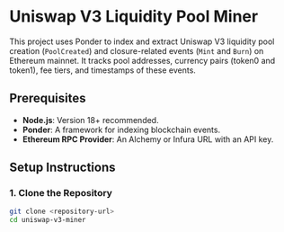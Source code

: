 # Uniswap V3 Liquidity Pool Miner

This project uses Ponder to index and extract Uniswap V3 liquidity pool creation (`PoolCreated`) and closure-related events (`Mint` and `Burn`) on Ethereum mainnet. It tracks pool addresses, currency pairs (token0 and token1), fee tiers, and timestamps of these events.

## Prerequisites

- **Node.js**: Version 18+ recommended.
- **Ponder**: A framework for indexing blockchain events.
- **Ethereum RPC Provider**: An Alchemy or Infura URL with an API key.

## Setup Instructions

### 1. Clone the Repository
```bash
git clone <repository-url>
cd uniswap-v3-miner